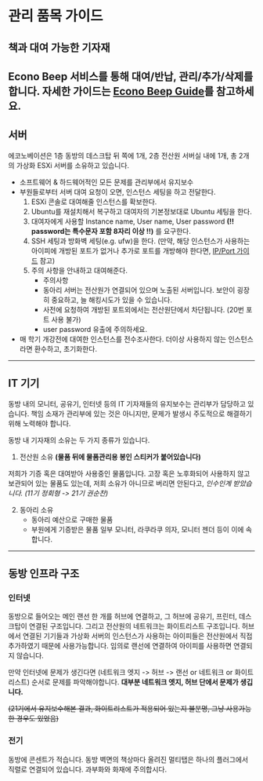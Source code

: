 # 관리 품목 가이드
## 책과 대여 가능한 기자재

Econo Beep 서비스를 통해 대여/반납, 관리/추가/삭제를 합니다.
자세한 가이드는 [Econo Beep Guide](https://github.com/JNU-econovation/econo-beep-2.0)를 참고하세요.
---

## 서버

에코노베이션은 1층 동방의 데스크탑 뒤 쪽에 1개, 2층 전산원 서버실 내에 1개, 총 2개의 가상화 ESXi 서버를 소유하고 있습니다.
- 소프트웨어 & 하드웨어적인 모든 문제를 관리부에서 유지보수
- 부원들로부터 서버 대여 요청이 오면, 인스턴스 세팅을 하고 전달한다.
  1. ESXi 콘솔로 대여해줄 인스턴스를 확보한다.
  2. Ubuntu를 재설치해서 복구하고 대여자의 기본정보대로 Ubuntu 세팅을 한다.
  3. 대여자에게 사용할 Instance name, User name, User password **(!! password는 특수문자 포함 8자리 이상 !!)** 를 요구한다.
  4. SSH 세팅과 방화벽 세팅(e.g. ufw)을 한다. (만약, 해당 인스턴스가 사용하는 아이피에 개방된 포트가 없거나 추가로 포트를 개방해야 한다면, [IP/Port 가이드](./server-maintenance.md) 참고)
  5. 주의 사항을 안내하고 대여해준다.
     * 주의사항
     * 동아리 서버는 전산원가 연결되어 있으며 노출된 서버입니다. 보안이 굉장히 중요하고, 늘 해킹시도가 있을 수 있습니다.
     * 사전에 요청하여 개방된 포트외에서는 전산원단에서 차단됩니다. (20번 포트 사용 불가)
     * user password 유출에 주의하세요.
- 매 학기 개강전에 대여한 인스턴스를 전수조사한다. 더이상 사용하지 않는 인스턴스라면 환수하고, 초기화한다.
---

## IT 기기

동방 내의 모니터, 공유기, 인터넷 등의 IT 기자재들의 유지보수는 관리부가 담당하고 있습니다.
책임 소재가 관리부에 있는 것은 아니지만, 문제가 발생시 주도적으로 해결하기 위해 노력해야 합니다.

동방 내 기자재의 소유는 두 가지 종류가 있습니다.
1. 전산원 소유 **(물품 뒤에 물품관리용 봉인 스티커가 붙어있습니다)**

저희가 기증 혹은 대여받아 사용중인 물품입니다.
고장 혹은 노후화되어 사용하지 않고 보관되어 있는 물품도 있는데, 저희 소유가 아니므로 버리면 안된다고, _인수인계 받았습니다. (11기 정회형 -> 21기 권순찬)_

2. 동아리 소유
    - 동아리 예산으로 구매한 물품
    - 부원에게 기증받은 물품
일부 모니터, 라쿠라쿠 의자, 모니터 젠더 등이 이에 속합니다. 
---

## 동방 인프라 구조

### 인터넷
동방으로 들어오는 메인 랜선 한 개를 허브에 연결하고, 그 허브에 공유기, 프린터, 데스크탑이 연결된 구조입니다.
그리고 전산원의 네트워크는 화이트리스트 구조입니다. 허브에서 연결된 기기들과 가상화 서버의 인스턴스가 사용하는 아이피들은
전산원에서 직접 추가하였기 때문에 사용가능합니다. 임의로 랜선에 연결하여 아이피를 사용하면 연결되지 않습니다.

만약 인터넷에 문제가 생긴다면 (네트워크 엣지 -> 허브 -> 랜선 or 네트워크 or 화이트리스트) 순서로 문제를 파악해야합니다.
**대부분 네트워크 엣지, 허브 단에서 문제가 생깁니다.**

~~(21기에서 유지보수해본 결과, 화이트리스트가 적용되어 있는지 불분명, 그냥 사용가능한 경우도 있었음)~~

### 전기
동방에 콘센트가 적습니다. 동방 벽면의 책상마다 올려진 멀티탭은 하나의 플러그에서 직렬로 연결되어 있습니다. 과부화와 화재에 주의합시다.